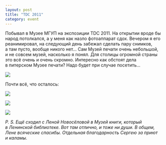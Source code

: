 ```yaml
---
layout: post
title: "TDC 2011"
category: event
---
```

Побывал в&#160;Музее МГУП на экспозиции TDC 2011. На открытии вроде бы народ потолкался, а&#160;у&#160;меня как назло фотоаппарат сдох. Вечером я его реанимировал, на следующий день забежал сделать пару снимков, а&#160;там пусто, вообще никого нет... Сам Музей печати очень небольшой, и&#160;не совсем музей, насколько я понял. Для столицы огромной страны это всё очень и&#160;очень скромно. Интересно как обстоят дела в&#160;питерском Музее печати? Надо будет при случае посетить...

![](https://pics.livejournal.com/quillcraft/pic/001fs9ww)

Почти всё, что осталось:

![](https://pics.livejournal.com/quillcraft/pic/001fw0xd)

![](https://pics.livejournal.com/quillcraft/pic/001fxd8f)

![](https://pics.livejournal.com/quillcraft/pic/001fyprt)

*P. S. Ещё сходил с&#160;Леной Новосёловой в&#160;Музей книги, который в&#160;Ленинской библиотеке. Вот там отлично, и&#160;тоже ни души. В&#160;общем, Лене всяческие спасибы. Отдельная благодарность Сергею за приют и&#160;каламы.*
